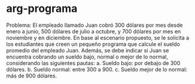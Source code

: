 # arg-programa
Problema: El empleado llamado Juan cobró 300 dólares por mes desde enero a junio, 500 dólares de julio a octubre, y 700 dólares por mes en noviembre y en diciembre. 
En base al escenario propuesto, se le solicita a los estudiantes que creen un pequeño programa que calcule el sueldo promedio del empleado Juan. Además, se debe indicar sí Juan se encuentra cobrando un sueldo bajo, normal o mejor de lo normal, considerando las siguientes pautas:
a. Sueldo bajo: por debajo de 300 dólares.
b. Sueldo normal:  entre 300 a 900.
c. Sueldo mejor de lo normal: más de 900 dólares.
